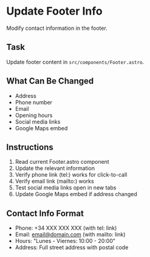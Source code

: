 # Update Footer Info

Modify contact information in the footer.

## Task
Update footer content in `src/components/Footer.astro`.

## What Can Be Changed
- Address
- Phone number
- Email
- Opening hours
- Social media links
- Google Maps embed

## Instructions
1. Read current Footer.astro component
2. Update the relevant information
3. Verify phone link (tel:) works for click-to-call
4. Verify email link (mailto:) works
5. Test social media links open in new tabs
6. Update Google Maps embed if address changed

## Contact Info Format
- Phone: +34 XXX XXX XXX (with tel: link)
- Email: email@domain.com (with mailto: link)
- Hours: "Lunes - Viernes: 10:00 - 20:00"
- Address: Full street address with postal code
